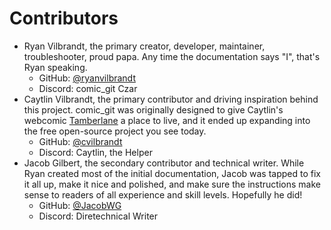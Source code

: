 # Contributors

* Ryan Vilbrandt, the primary creator, developer, maintainer, troubleshooter, proud papa. Any time the documentation says "I", that's Ryan speaking.
  * GitHub: [@ryanvilbrandt](https://github.com/ryanvilbrandt)
  * Discord: comic\_git Czar
* Caytlin Vilbrandt, the primary contributor and driving inspiration behind this project. comic\_git was originally designed to give Caytlin's webcomic [Tamberlane](https://www.tamberlanecomic.com/) a place to live, and it ended up expanding into the free open-source project you see today.
  * GitHub: [@cvilbrandt](https://github.com/cvilbrandt)
  * Discord: Caytlin, the Helper
* Jacob Gilbert, the secondary contributor and technical writer. While Ryan created most of the initial documentation, Jacob was tapped to fix it all up, make it nice and polished, and make sure the instructions make sense to readers of all experience and skill levels. Hopefully he did!
  * GitHub: [@JacobWG](https://github.com/jacobwg)
  * Discord: Diretechnical Writer
